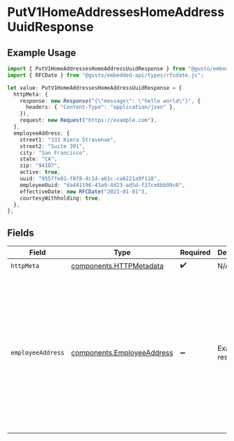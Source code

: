 # PutV1HomeAddressesHomeAddressUuidResponse

## Example Usage

```typescript
import { PutV1HomeAddressesHomeAddressUuidResponse } from "@gusto/embedded-api/models/operations/putv1homeaddresseshomeaddressuuid.js";
import { RFCDate } from "@gusto/embedded-api/types/rfcdate.js";

let value: PutV1HomeAddressesHomeAddressUuidResponse = {
  httpMeta: {
    response: new Response("{\"message\": \"hello world\"}", {
      headers: { "Content-Type": "application/json" },
    }),
    request: new Request("https://example.com"),
  },
  employeeAddress: {
    street1: "333 Kiera Stravenue",
    street2: "Suite 391",
    city: "San Francisco",
    state: "CA",
    zip: "94107",
    active: true,
    uuid: "9557fe01-f8f8-4c14-a61c-ca6221a9f118",
    employeeUuid: "da441196-43a9-4d23-ad5d-f37ce6bb99c0",
    effectiveDate: new RFCDate("2021-01-01"),
    courtesyWithholding: true,
  },
};
```

## Fields

| Field                                                                                                                                                    | Type                                                                                                                                                     | Required                                                                                                                                                 | Description                                                                                                                                              | Example                                                                                                                                                  |
| -------------------------------------------------------------------------------------------------------------------------------------------------------- | -------------------------------------------------------------------------------------------------------------------------------------------------------- | -------------------------------------------------------------------------------------------------------------------------------------------------------- | -------------------------------------------------------------------------------------------------------------------------------------------------------- | -------------------------------------------------------------------------------------------------------------------------------------------------------- |
| `httpMeta`                                                                                                                                               | [components.HTTPMetadata](../../models/components/httpmetadata.md)                                                                                       | :heavy_check_mark:                                                                                                                                       | N/A                                                                                                                                                      |                                                                                                                                                          |
| `employeeAddress`                                                                                                                                        | [components.EmployeeAddress](../../models/components/employeeaddress.md)                                                                                 | :heavy_minus_sign:                                                                                                                                       | Example response                                                                                                                                         | {<br/>"street_1": "412 Kiera Stravenue",<br/>"street_2": "Suite 391",<br/>"city": "San Francisco",<br/>"state": "CA",<br/>"zip": "94107",<br/>"country": "USA",<br/>"active": true<br/>} |